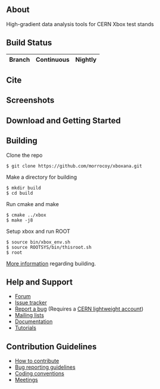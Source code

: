 ## About

High-gradient data analysis tools for CERN Xbox test stands

## Build Status
| Branch | Continuous | Nightly |
|--------|------------|---------|

## Cite


## Screenshots

## Download and Getting Started

## Building
Clone the repo

    $ git clone https://github.com/morrocoy/xboxana.git
    
Make a directory for building

    $ mkdir build
    $ cd build
    
Run cmake and make

    $ cmake ../xbox
    $ make -j8

Setup xbox and run ROOT

    $ source bin/xbox_env.sh
    $ source ROOTSYS/bin/thisroot.sh
    $ root
    
[More information](https://root.cern/building-root) regarding building.

## Help and Support
- [Forum](https://root.cern/forum/)
- [Issue tracker](https://sft.its.cern.ch/jira/projects/ROOT/issues/ROOT-5820?filter=allopenissues)
- [Report a bug](https://root.cern/bugs) (Requires a [CERN lightweight account](https://account.cern.ch/account/Externals/RegisterAccount.aspx))
- [Mailing lists](https://groups.cern.ch/group/root-dev/default.aspx)
- [Documentation](https://root.cern/guides/reference-guide)
- [Tutorials](https://root.cern/doc/master/group__Tutorials.html)

## Contribution Guidelines
- [How to contribute](https://github.com/root-project/root/blob/master/CONTRIBUTING.md)
- [Bug reporting guidelines](https://root.cern/guidelines-submitting-bug)
- [Coding conventions](https://root.cern/coding-conventions)
- [Meetings](https://root.cern/meetings)
